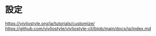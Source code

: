 # 設定

https://vivliostyle.org/ja/tutorials/customize/
https://github.com/vivliostyle/vivliostyle-cli/blob/main/docs/ja/index.md

